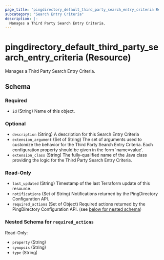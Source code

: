 ```yaml
---
page_title: "pingdirectory_default_third_party_search_entry_criteria Resource - terraform-provider-pingdirectory"
subcategory: "Search Entry Criteria"
description: |-
  Manages a Third Party Search Entry Criteria.
---
```


# pingdirectory_default_third_party_search_entry_criteria (Resource)

Manages a Third Party Search Entry Criteria.



<!-- schema generated by tfplugindocs -->
## Schema

### Required

- `id` (String) Name of this object.

### Optional

- `description` (String) A description for this Search Entry Criteria
- `extension_argument` (Set of String) The set of arguments used to customize the behavior for the Third Party Search Entry Criteria. Each configuration property should be given in the form 'name=value'.
- `extension_class` (String) The fully-qualified name of the Java class providing the logic for the Third Party Search Entry Criteria.

### Read-Only

- `last_updated` (String) Timestamp of the last Terraform update of this resource.
- `notifications` (Set of String) Notifications returned by the PingDirectory Configuration API.
- `required_actions` (Set of Object) Required actions returned by the PingDirectory Configuration API. (see [below for nested schema](#nestedatt--required_actions))

<a id="nestedatt--required_actions"></a>
### Nested Schema for `required_actions`

Read-Only:

- `property` (String)
- `synopsis` (String)
- `type` (String)



